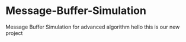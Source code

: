 # Message-Buffer-Simulation
Message Buffer Simulation for advanced algorithm
hello this is our new project

